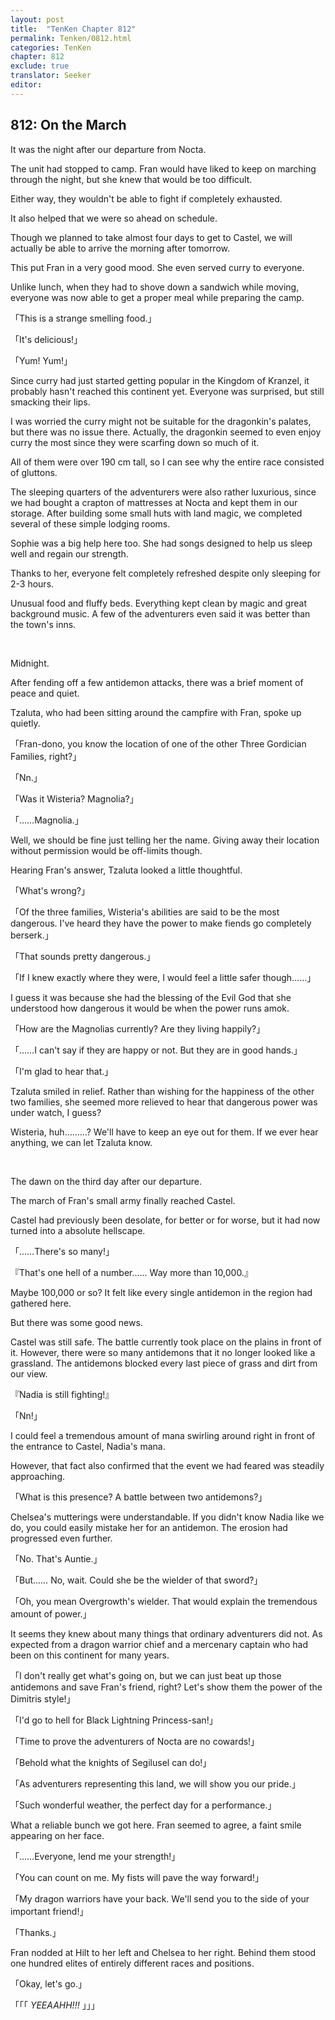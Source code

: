 ```yaml
---
layout: post
title:  "TenKen Chapter 812"
permalink: Tenken/0812.html
categories: TenKen
chapter: 812
exclude: true
translator: Seeker
editor: 
---
```

<h2 id="ch812">812: On the March</h2>

It was the night after our departure from Nocta.

The unit had stopped to camp. Fran would have liked to keep on marching through the night, but she knew that would be too difficult.

Either way, they wouldn't be able to fight if completely exhausted.

It also helped that we were so ahead on schedule.

Though we planned to take almost four days to get to Castel, we will actually be able to arrive the morning after tomorrow.

This put Fran in a very good mood. She even served curry to everyone.

Unlike lunch, when they had to shove down a sandwich while moving, everyone was now able to get a proper meal while preparing the camp.

「This is a strange smelling food.」

「It's delicious!」

「Yum! Yum!」

Since curry had just started getting popular in the Kingdom of Kranzel, it probably hasn't reached this continent yet. Everyone was surprised, but still smacking their lips.

I was worried the curry might not be suitable for the dragonkin's palates, but there was no issue there. Actually, the dragonkin seemed to even enjoy curry the most since they were scarfing down so much of it.

All of them were over 190 cm tall, so I can see why the entire race consisted of gluttons.

The sleeping quarters of the adventurers were also rather luxurious, since we had bought a crapton of mattresses at Nocta and kept them in our storage. After building some small huts with land magic, we completed several of these simple lodging rooms.

Sophie was a big help here too. She had songs designed to help us sleep well and regain our strength.

Thanks to her, everyone felt completely refreshed despite only sleeping for 2-3 hours.

Unusual food and fluffy beds. Everything kept clean by magic and great background music. A few of the adventurers even said it was better than the town's inns.

<br>

Midnight.

After fending off a few antidemon attacks, there was a brief moment of peace and quiet.

Tzaluta, who had been sitting around the campfire with Fran, spoke up quietly.

「Fran-dono, you know the location of one of the other Three Gordician Families, right?」

「Nn.」

「Was it Wisteria? Magnolia?」

「……Magnolia.」

Well, we should be fine just telling her the name. Giving away their location without permission would be off-limits though.

Hearing Fran's answer, Tzaluta looked a little thoughtful.

「What's wrong?」

「Of the three families, Wisteria's abilities are said to be the most dangerous. I've heard they have the power to make fiends go completely berserk.」

「That sounds pretty dangerous.」

「If I knew exactly where they were, I would feel a little safer though……」

I guess it was because she had the blessing of the Evil God that she understood how dangerous it would be when the power runs amok.

「How are the Magnolias currently? Are they living happily?」

「……I can't say if they are happy or not. But they are in good hands.」

「I'm glad to hear that.」

Tzaluta smiled in relief. Rather than wishing for the happiness of the other two families, she seemed more relieved to hear that dangerous power was under watch, I guess?

Wisteria, huh………? We'll have to keep an eye out for them. If we ever hear anything, we can let Tzaluta know.

<br>

The dawn on the third day after our departure.

The march of Fran's small army finally reached Castel.

Castel had previously been desolate, for better or for worse, but it had now turned into a absolute hellscape.

「……There's so many!」

『That's one hell of a number…… Way more than 10,000.』

Maybe 100,000 or so? It felt like every single antidemon in the region had gathered here.

But there was some good news.

Castel was still safe. The battle currently took place on the plains in front of it. However, there were so many antidemons that it no longer looked like a grassland. The antidemons blocked every last piece of grass and dirt from our view.

『Nadia is still fighting!』

「Nn!」

I could feel a tremendous amount of mana swirling around right in front of the entrance to Castel, Nadia's mana.

However, that fact also confirmed that the event we had feared was steadily approaching.

「What is this presence? A battle between two antidemons?」

Chelsea's mutterings were understandable. If you didn't know Nadia like we do, you could easily mistake her for an antidemon. The erosion had progressed even further.

「No. That's Auntie.」

「But…… No, wait. Could she be the wielder of that sword?」

「Oh, you mean Overgrowth's wielder. That would explain the tremendous amount of power.」

It seems they knew about many things that ordinary adventurers did not. As expected from a dragon warrior chief and a mercenary captain who had been on this continent for many years.

「I don't really get what's going on, but we can just beat up those antidemons and save Fran's friend, right? Let's show them the power of the Dimitris style!」

「I'd go to hell for Black Lightning Princess-san!」

「Time to prove the adventurers of Nocta are no cowards!」

「Behold what the knights of Segilusel can do!」

「As adventurers representing this land, we will show you our pride.」

「Such wonderful weather, the perfect day for a performance.」

What a reliable bunch we got here. Fran seemed to agree, a faint smile appearing on her face.

「……Everyone, lend me your strength!」

「You can count on me. My fists will pave the way forward!」

「My dragon warriors have your back. We'll send you to the side of your important friend!」

「Thanks.」

Fran nodded at Hilt to her left and Chelsea to her right. Behind them stood one hundred elites of entirely different races and positions.

「Okay, let's go.」

「「「<em> YEEAAHH!!! </em>」」」




